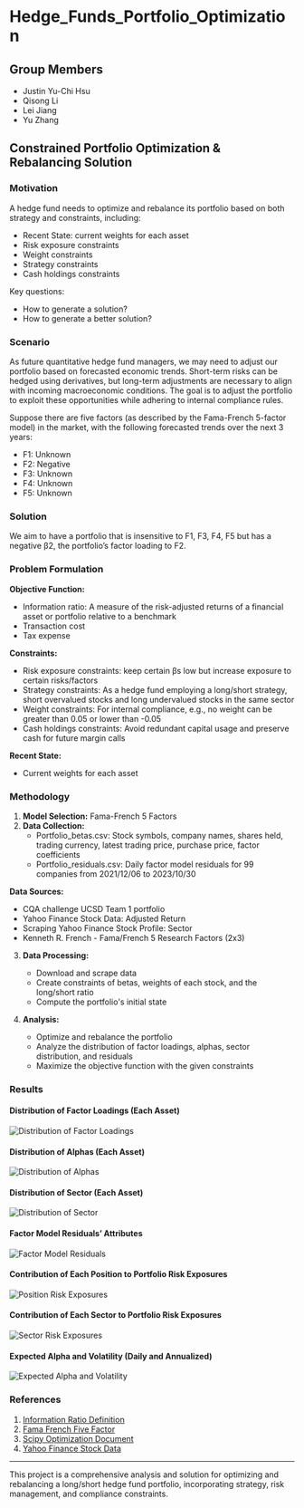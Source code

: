 # Hedge_Funds_Portfolio_Optimization

## Group Members
- Justin Yu-Chi Hsu
- Qisong Li
- Lei Jiang
- Yu Zhang

## Constrained Portfolio Optimization & Rebalancing Solution

### Motivation

A hedge fund needs to optimize and rebalance its portfolio based on both strategy and constraints, including:
- Recent State: current weights for each asset
- Risk exposure constraints
- Weight constraints
- Strategy constraints
- Cash holdings constraints

Key questions:
- How to generate a solution?
- How to generate a better solution?

### Scenario

As future quantitative hedge fund managers, we may need to adjust our portfolio based on forecasted economic trends. Short-term risks can be hedged using derivatives, but long-term adjustments are necessary to align with incoming macroeconomic conditions. The goal is to adjust the portfolio to exploit these opportunities while adhering to internal compliance rules.

Suppose there are five factors (as described by the Fama-French 5-factor model) in the market, with the following forecasted trends over the next 3 years:
- F1: Unknown
- F2: Negative
- F3: Unknown
- F4: Unknown
- F5: Unknown

### Solution

We aim to have a portfolio that is insensitive to F1, F3, F4, F5 but has a negative β2, the portfolio’s factor loading to F2.

### Problem Formulation

**Objective Function:**
- Information ratio: A measure of the risk-adjusted returns of a financial asset or portfolio relative to a benchmark
- Transaction cost
- Tax expense

**Constraints:**
- Risk exposure constraints: keep certain βs low but increase exposure to certain risks/factors
- Strategy constraints: As a hedge fund employing a long/short strategy, short overvalued stocks and long undervalued stocks in the same sector
- Weight constraints: For internal compliance, e.g., no weight can be greater than 0.05 or lower than -0.05
- Cash holdings constraints: Avoid redundant capital usage and preserve cash for future margin calls

**Recent State:**
- Current weights for each asset

### Methodology

1. **Model Selection:** Fama-French 5 Factors
2. **Data Collection:**
    - Portfolio_betas.csv: Stock symbols, company names, shares held, trading currency, latest trading price, purchase price, factor coefficients
    - Portfolio_residuals.csv: Daily factor model residuals for 99 companies from 2021/12/06 to 2023/10/30

**Data Sources:**
- CQA challenge UCSD Team 1 portfolio
- Yahoo Finance Stock Data: Adjusted Return
- Scraping Yahoo Finance Stock Profile: Sector
- Kenneth R. French - Fama/French 5 Research Factors (2x3)

3. **Data Processing:**
    - Download and scrape data
    - Create constraints of betas, weights of each stock, and the long/short ratio
    - Compute the portfolio's initial state

4. **Analysis:**
    - Optimize and rebalance the portfolio
    - Analyze the distribution of factor loadings, alphas, sector distribution, and residuals
    - Maximize the objective function with the given constraints

### Results

#### Distribution of Factor Loadings (Each Asset)
![Distribution of Factor Loadings](Graphical_Illustrations/factor_loadings.png)

#### Distribution of Alphas (Each Asset)
![Distribution of Alphas](Graphical_Illustrations/alphas.png)

#### Distribution of Sector (Each Asset)
![Distribution of Sector](Graphical_Illustrations/sector_distribution.png)

#### Factor Model Residuals’ Attributes
![Factor Model Residuals](Graphical_Illustrations/residuals.png)

#### Contribution of Each Position to Portfolio Risk Exposures
![Position Risk Exposures](Graphical_Illustrations/position_risk_exposures.png)

#### Contribution of Each Sector to Portfolio Risk Exposures
![Sector Risk Exposures](Graphical_Illustrations/sector_risk_exposures.png)

#### Expected Alpha and Volatility (Daily and Annualized)
![Expected Alpha and Volatility](Graphical_Illustrations/alpha_volatility.png)

### References

1. [Information Ratio Definition](https://corporatefinanceinstitute.com/resources/career-map/sell-side/capital-markets/information-ratio/)
2. [Fama French Five Factor](https://mba.tuck.dartmouth.edu/pages/faculty/ken.french/Data_Library/f-f_5_factors_2x3.html)
3. [Scipy Optimization Document](https://docs.scipy.org/doc/scipy/reference/optimize.minimize-slsqp.html)
4. [Yahoo Finance Stock Data](https://finance.yahoo.com/quote/AAPL/profile?p=AAPL)

---

This project is a comprehensive analysis and solution for optimizing and rebalancing a long/short hedge fund portfolio, incorporating strategy, risk management, and compliance constraints.
